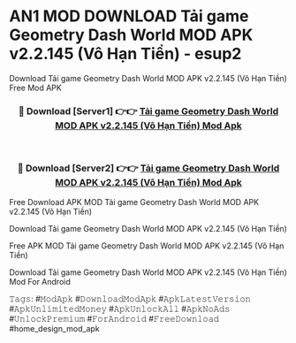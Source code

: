 # AN1 MOD DOWNLOAD Tải game Geometry Dash World MOD APK v2.2.145 (Vô Hạn Tiền) - esup2
Download Tải game Geometry Dash World MOD APK v2.2.145 (Vô Hạn Tiền) Free Mod APK

<div align="center">
<h3>🔴 Download [Server1] 👉👉 <a href="https://apk-comot.site?title=Tải_game_Geometry_Dash_World_MOD_APK_v2.2.145_(Vô_Hạn_Tiền)">Tải game Geometry Dash World MOD APK v2.2.145 (Vô Hạn Tiền) Mod Apk</a></h3><br>

<h3>🔴 Download [Server2] 👉👉 <a href="https://apk-comot.site?title=Tải_game_Geometry_Dash_World_MOD_APK_v2.2.145_(Vô_Hạn_Tiền)">Tải game Geometry Dash World MOD APK v2.2.145 (Vô Hạn Tiền) Mod Apk</a></h3>
</div>


Free Download APK MOD Tải game Geometry Dash World MOD APK v2.2.145 (Vô Hạn Tiền)

Download Tải game Geometry Dash World MOD APK v2.2.145 (Vô Hạn Tiền) 

Free APK MOD Tải game Geometry Dash World MOD APK v2.2.145 (Vô Hạn Tiền) 

Download Tải game Geometry Dash World MOD APK v2.2.145 (Vô Hạn Tiền) Mod For Android

𝚃𝚊𝚐𝚜: #𝙼𝚘𝚍𝙰𝚙𝚔 #𝙳𝚘𝚠𝚗𝚕𝚘𝚊𝚍𝙼𝚘𝚍𝙰𝚙𝚔 #𝙰𝚙𝚔𝙻𝚊𝚝𝚎𝚜𝚝𝚅𝚎𝚛𝚜𝚒𝚘𝚗 #𝙰𝚙𝚔𝚄𝚗𝚕𝚒𝚖𝚒𝚝𝚎𝚍𝙼𝚘𝚗𝚎𝚢 #𝙰𝚙𝚔𝚄𝚗𝚕𝚘𝚌𝚔𝙰𝚕𝚕 #𝙰𝚙𝚔𝙽𝚘𝙰𝚍𝚜 #𝚄𝚗𝚕𝚘𝚌𝚔𝙿𝚛𝚎𝚖𝚒𝚞𝚖 #𝙵𝚘𝚛𝙰𝚗𝚍𝚛𝚘𝚒𝚍 #𝙵𝚛𝚎𝚎𝙳𝚘𝚠𝚗𝚕𝚘𝚊𝚍 #home_design_mod_apk